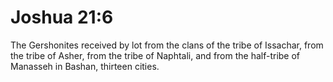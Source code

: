# Joshua 21:6

The Gershonites received by lot from the clans of the tribe of Issachar, from the tribe of Asher, from the tribe of Naphtali, and from the half-tribe of Manasseh in Bashan, thirteen cities.
